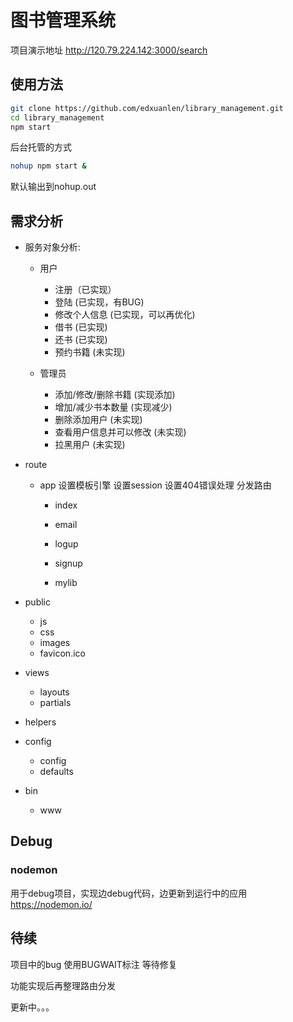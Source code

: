 # 图书管理系统

项目演示地址 http://120.79.224.142:3000/search
## 使用方法

```sh
git clone https://github.com/edxuanlen/library_management.git
cd library_management
npm start 
```

后台托管的方式
```sh
nohup npm start &
```

默认输出到nohup.out


## 需求分析

- 服务对象分析:
  - 用户
    - 注册（已实现）
    - 登陆 (已实现，有BUG)
    - 修改个人信息 (已实现，可以再优化)
    - 借书 (已实现)
    - 还书 (已实现)
    - 预约书籍 (未实现)

  - 管理员
    - 添加/修改/删除书籍 (实现添加)
    - 增加/减少书本数量 (实现减少)
    - 删除添加用户 (未实现)
    - 查看用户信息并可以修改 (未实现)
    - 拉黑用户 (未实现)

- route
  - app
    设置模板引擎
    设置session
    设置404错误处理
	分发路由

    - index
    
    - email
    
    - logup
    
    - signup


    - mylib


- public
  - js
  - css
  - images
  - favicon.ico

- views
	- layouts
	- partials

- helpers

- config
  - config
  - defaults

- bin
  - www

## Debug

### nodemon

用于debug项目，实现边debug代码，边更新到运行中的应用
https://nodemon.io/

## 待续

项目中的bug 使用BUGWAIT标注 等待修复

功能实现后再整理路由分发

更新中。。。

